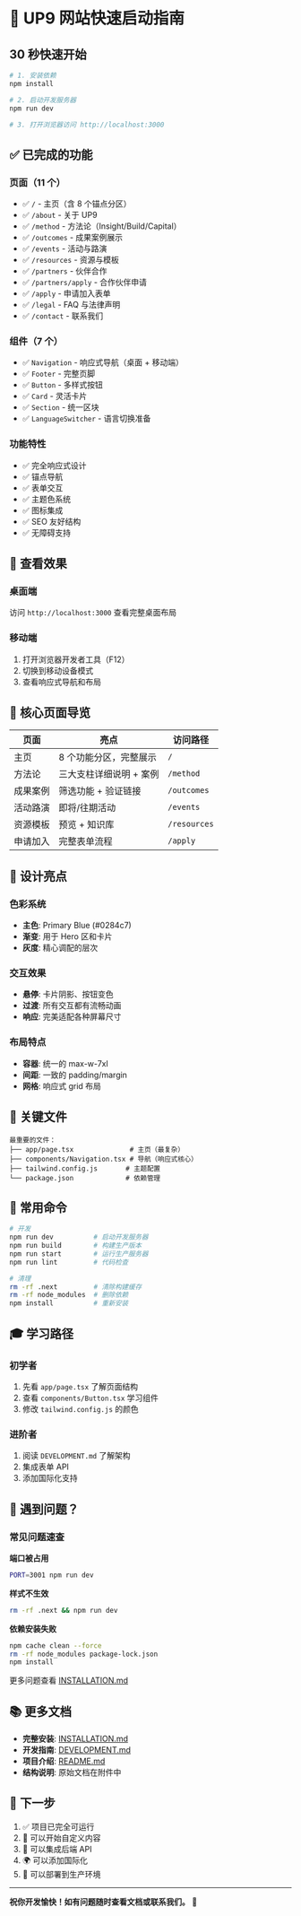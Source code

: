 # 🚀 UP9 网站快速启动指南

## 30 秒快速开始

```bash
# 1. 安装依赖
npm install

# 2. 启动开发服务器
npm run dev

# 3. 打开浏览器访问 http://localhost:3000
```

## ✅ 已完成的功能

### 页面（11 个）
- ✅ `/` - 主页（含 8 个锚点分区）
- ✅ `/about` - 关于 UP9
- ✅ `/method` - 方法论（Insight/Build/Capital）
- ✅ `/outcomes` - 成果案例展示
- ✅ `/events` - 活动与路演
- ✅ `/resources` - 资源与模板
- ✅ `/partners` - 伙伴合作
- ✅ `/partners/apply` - 合作伙伴申请
- ✅ `/apply` - 申请加入表单
- ✅ `/legal` - FAQ 与法律声明
- ✅ `/contact` - 联系我们

### 组件（7 个）
- ✅ `Navigation` - 响应式导航（桌面 + 移动端）
- ✅ `Footer` - 完整页脚
- ✅ `Button` - 多样式按钮
- ✅ `Card` - 灵活卡片
- ✅ `Section` - 统一区块
- ✅ `LanguageSwitcher` - 语言切换准备

### 功能特性
- ✅ 完全响应式设计
- ✅ 锚点导航
- ✅ 表单交互
- ✅ 主题色系统
- ✅ 图标集成
- ✅ SEO 友好结构
- ✅ 无障碍支持

## 📱 查看效果

### 桌面端
访问 `http://localhost:3000` 查看完整桌面布局

### 移动端
1. 打开浏览器开发者工具（F12）
2. 切换到移动设备模式
3. 查看响应式导航和布局

## 🎯 核心页面导览

| 页面 | 亮点 | 访问路径 |
|------|------|----------|
| 主页 | 8 个功能分区，完整展示 | `/` |
| 方法论 | 三大支柱详细说明 + 案例 | `/method` |
| 成果案例 | 筛选功能 + 验证链接 | `/outcomes` |
| 活动路演 | 即将/往期活动 | `/events` |
| 资源模板 | 预览 + 知识库 | `/resources` |
| 申请加入 | 完整表单流程 | `/apply` |

## 🎨 设计亮点

### 色彩系统
- **主色**: Primary Blue (#0284c7)
- **渐变**: 用于 Hero 区和卡片
- **灰度**: 精心调配的层次

### 交互效果
- **悬停**: 卡片阴影、按钮变色
- **过渡**: 所有交互都有流畅动画
- **响应**: 完美适配各种屏幕尺寸

### 布局特点
- **容器**: 统一的 max-w-7xl
- **间距**: 一致的 padding/margin
- **网格**: 响应式 grid 布局

## 📂 关键文件

```
最重要的文件：
├── app/page.tsx              # 主页（最复杂）
├── components/Navigation.tsx # 导航（响应式核心）
├── tailwind.config.js       # 主题配置
└── package.json             # 依赖管理
```

## 🔧 常用命令

```bash
# 开发
npm run dev          # 启动开发服务器
npm run build        # 构建生产版本
npm run start        # 运行生产服务器
npm run lint         # 代码检查

# 清理
rm -rf .next         # 清除构建缓存
rm -rf node_modules  # 删除依赖
npm install          # 重新安装
```

## 🎓 学习路径

### 初学者
1. 先看 `app/page.tsx` 了解页面结构
2. 查看 `components/Button.tsx` 学习组件
3. 修改 `tailwind.config.js` 的颜色

### 进阶者
1. 阅读 `DEVELOPMENT.md` 了解架构
2. 集成表单 API
3. 添加国际化支持

## 🐛 遇到问题？

### 常见问题速查

**端口被占用**
```bash
PORT=3001 npm run dev
```

**样式不生效**
```bash
rm -rf .next && npm run dev
```

**依赖安装失败**
```bash
npm cache clean --force
rm -rf node_modules package-lock.json
npm install
```

更多问题查看 [INSTALLATION.md](INSTALLATION.md)

## 📚 更多文档

- **完整安装**: [INSTALLATION.md](INSTALLATION.md)
- **开发指南**: [DEVELOPMENT.md](DEVELOPMENT.md)
- **项目介绍**: [README.md](README.md)
- **结构说明**: 原始文档在附件中

## 🎉 下一步

1. ✅ 项目已完全可运行
2. 🎨 可以开始自定义内容
3. 🔌 可以集成后端 API
4. 🌍 可以添加国际化
5. 🚀 可以部署到生产环境

---

**祝你开发愉快！如有问题随时查看文档或联系我们。** 🚀

